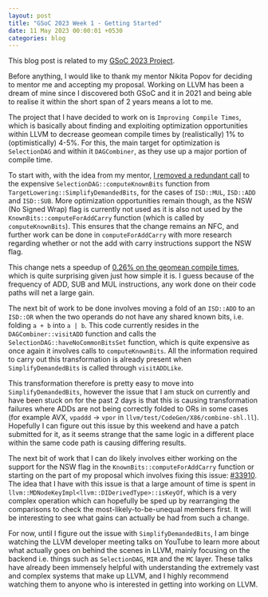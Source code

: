 ```yaml
---
layout: post
title: "GSoC 2023 Week 1 - Getting Started"
date: 11 May 2023 00:00:01 +0530
categories: blog
---
```


This blog post is related to my
<a href="https://summerofcode.withgoogle.com/programs/2023/projects/JdqGUwNq">GSoC 2023 Project</a>.

Before anything, I would like to thank my mentor Nikita Popov for deciding to mentor me and accepting my proposal.
Working on LLVM has been a dream of mine since I discovered both GSoC and it in 2021 and being able to realise it
within the short span of 2 years means a lot to me.

The project that I have decided to work on is `Improving Compile Times`, which is basically about finding
and exploiting optimization opportunities within LLVM to decrease geomean compile times by (realistically) 1% to
(optimistically) 4-5%. For this, the main target for optimization is `SelectionDAG` and within it
`DAGCombiner`, as they use up a major portion of compile time.

To start with, with the idea from my mentor,
<a href="https://reviews.llvm.org/rG1d21d2eb7f1dc205c42cfccd1d7890442a78e912">I removed a redundant call</a> to the
expensive `SelectionDAG::computeKnownBits` function from
`TargetLowering::SimplifyDemandedBits`, for the cases of `ISD::MUL`, `ISD::ADD` and
`ISD::SUB`. More optimization opportunities remain though, as the NSW (No Signed Wrap) flag is currently
not used as it is also not used by the `KnownBits::computeForAddCarry` function (which is called by
`computeKnownBits`). This ensures that the change remains an NFC, and further work can be done in
`computeForAddCarry` with more research regarding whether or not the add with carry instructions support
the NSW flag.

This change nets a speedup of
<a href="https://llvm-compile-time-tracker.com/?remote=dc03">0.26% on the geomean compile times</a>, which is quite
surprising given just how simple it is. I guess because of the frequency of ADD, SUB and MUL instructions, any work
done on their code paths will net a large gain.

The next bit of work to be done involves moving a fold of an `ISD::ADD` to an `ISD::OR` when
the two operands do not have any shared known bits, i.e. folding `a + b` into `a | b`. This
code currently resides in the `DAGCombiner::visitADD` function and calls the
`SelectionDAG::haveNoCommonBitsSet` function, which is quite expensive as once again it involves calls to
`computeKnownBits`. All the information required to carry out this transformation is already present when
`SimplifyDemandedBits` is called through `visitADDLike`.

This transformation therefore is pretty easy to move into `SimplifyDemandedBits`, however the issue that
I am stuck on currently and have been stuck on for the past 2 days is that this is causing transformation failures
where ADDs are not being correctly folded to ORs in some cases (for example AVX, `vpaddd` ->
`vpor` in `llvm/test/CodeGen/X86/combine-shl.ll`). Hopefully I can figure out this issue by
this weekend and have a patch submitted for it, as it seems strange that the same logic in a different place within
the same code path is causing differing results.

The next bit of work that I can do likely involves either working on the support for the NSW flag in the
`KnownBits::computeForAddCarry` function or starting on the part of my proposal which involves fixing
this issue: <a href="https://github.com/llvm/llvm-project/issues/33910">#33910</a>. The idea that I have with this
issue is that a large amount of time is spent in
`llvm::MDNodeKeyImpl<llvm::DIDerivedType>::isKeyOf`, which is a very complex operation which can
hopefully be sped up by rearranging the comparisons to check the most-likely-to-be-unequal members first. It will be
interesting to see what gains can actually be had from such a change.

For now, until I figure out the issue with `SimplifyDemandedBits`, I am binge watching the LLVM developer
meeting talks on YouTube to learn more about what actually goes on behind the scenes in LLVM, mainly focusing on the
backend i.e. things such as `SelectionDAG`, `MIR` and the `MC` layer. These talks
have already been immensely helpful with understanding the extremely vast and complex systems that make up LLVM, and
I highly recommend watching them to anyone who is interested in getting into working on LLVM.
